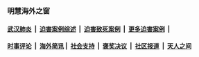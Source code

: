 
### 明慧海外之窗

####  [武汉肺炎](indexes/365.md?t=01091700) &nbsp;|&nbsp;  [迫害案例综述](indexes/328.md?t=01091700) &nbsp;|&nbsp; [迫害致死案例](indexes/277.md?t=01091700)  &nbsp;|&nbsp; [更多迫害案例](indexes/81.md?t=01091700)  &nbsp;|&nbsp; 
####  [时事评论](indexes/251.md?t=01091700) &nbsp;|&nbsp; [海外简讯](indexes/245.md?t=01091700)&nbsp;|&nbsp;  [社会支持](indexes/140.md?t=01091700) &nbsp;|&nbsp; [褒奖决议](indexes/282.md?t=01091700) &nbsp;|&nbsp; [社区报道](indexes/91.md?t=01091700)  &nbsp;|&nbsp; [天人之间](indexes/78.md?t=01091700) 

